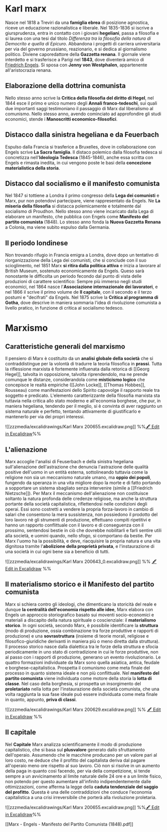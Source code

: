# Karl marx
Nasce nel 1818 a Treviri da una **famiglia ebrea** di posizione agnostica, riceve un educazione razionalistica e liberale. Nel 1835-1836 si iscrive a giursprudenza, entra in contatto con i giovani **hegeliani**, passa a filosofia e si laurea con una tesi dal titolo *Differenza tra la filosofia della natura di Democrito e quella di Epicuro*.
Abbandona i progetti di carriera universitaria per via del governo prussiano, reazionario, e si dedica al giornalismo politico. Diviene caporedattore della **Gazzetta renana**. Il giornale viene interdetto e si trasferisce a Parigi nel **1843**, dove diventerà amico di [Friedrich Engels](https://en.wikipedia.org/wiki/Friedrich_Engels). Si sposa con **Jenny von Westphalen**, appartenente all'aristocrazia renana.

## Elaborazione della dottrina comunista
Nello stesso anno scrive la **Critica della filosofia del diritto di Hegel**, nel 1844 esce il primo e unico numero degli **Annali franco-tedeschi**, sui quali due importanti saggi testimoniano il passaggio di Marx dal liberalismo al comunismo. Nello stesso anno, avendo cominciato ad approfondire gli studi economici, stende i **Manoscritti economico-filosofici**.

## Distacco dalla sinistra hegeliana e da Feuerbach
Espulso dalla Francia si trasferice a Bruxelles, dove in collaborazione con Engels scrive **La Sacra famiglia**. Il distaco polemico dalla filosofia tedesca si concretizza nell'**Ideologia Tedesca** (1845-1846), anche essa scritta con Engels e rimasta inedita, in cui vengono poste le basi della **concezione materialistica della storia**.

## Distacco dal socialismo e il manifesto comunista
Nel 1847 si tottiene a Londra il primo congresso della **Lega dei comunisti** e Marx, pur non potendovi partecipare, viene rappresentato da Engels. Ne **La miseria della filosofia** si distacca polemicamente e totalmente dal socialismo di Proudhon. Nello stesso anno viene incaricato dalla Lega di elaborare un manifesto, che pubblica con Engels come **Manifesto del partito comunista** (1848). Lo stesso anno fonda la **Nuova Gazzetta Renana** a Colonia, ma viene subito espulso dalla Germania.

## Il periodo londinese
Non trovando rifugio in Francia emigra a Londra, dove dopo un tentativo di riorganizzazione della Lega dei comunisti, che si conclude con il suo scioglimento, nel 1851 Marx **si ritira dalla politica attiva** e inizia a lavorare al British Museum, sostenuto economicamente da Engels. Queso sarà nonostante le difficolta un periodo fecondo dal punto di vista delle produzioni di carattere scientifico: Sempre più immerso negli studi economici, nel 1864 nasce l'**Associazione internazionale dei lavoratori**, e nel 1866 il scrive il primo volume de **Il capitale**, con il secondo e il terzo postumi e "decifrati" da Engels.
Nel 1875 scrive la **Critica al programma di Gotha**, dove descrive in maniera sommaria l'idea di rivoluzione comunista a livello pratico, in funzione di critica al socialismo tedesco.

# Marxismo
## Caratteristiche generali del marxismo
Il pensiero di Marx è costituito da un **analisi globale della società** che si contraddistingue per la volontà di tradurre la teoria filosofica in **prassi**. 
Tutta la riflessione marxista è fortemente influenata dalla retorica di [[Georg Hegel]], talvolta in opposizione, talvolta riprendendolo, ma ne prende comunque le distanze, considerandola come **misticismo logico** che concepisce le realtà empiriche ([[John Locke]], [[Thomas Hobbes]], Rousseau) come manifestazioni dello Spirito capovolge il rapporto reale tra soggetto e predicato. L'elemento caratterizzante della filosofia marxista sta tuttavia nella critica allo stato moderno e all'economia borghese, che pur, in maniera hegeliana, tendendo per il meglio, si è convinta di aver raggiunto un sistema naturale e perfetto, tentando attivamente di giustificarlo e mantenerlo per via dei propri interessi.

![[zzzmedia/excalidrawings/Karl Marx 200655.excalidraw.png]]
%%[🖋 Edit in Excalidraw](zzzmedia/excalidrawings/Karl%20Marx%20200643.excalidraw.md)%%

## L'alienazione
Marx accoglie l'analisi di Feuserbach e della sinistra hegeliana sull'alienazione dell'astrazione che denuncia l'astrazione delle qualità positive dell'uomo in un entità esterna, sottolineando tuttavia come la religione non sia un meccanismo naturale umano, ma **oppio dei popoli**, fungendo da speranza in una vita migliore dopo la morte e di fatto portando a sopportare un sistema sbagliato senza intervenire (simile a [[Friedrich Nietzsche]]). 
Per Marx il meccanismo dell'alienazione non costituisce soltanto la natura profonda delle credenze religiose, ma anche la struttura portante della società capitalistica, riflettendosi nelle condizioni degli operai. Essi sono costretti a vendere la propria forza-lavoro in cambio di salari che consentono la mera sussistenza, non possiedono il prodotto del loro lavoro nè gli strumenti di produzione, effettuano compiti ripetitivi e hanno un rapporto conflittuale con il lavoro e di conseguenza con il prossimo, sentendosi bestie in ciò che dovrebbe nobilitarli e farli sentire utili alla società, e uomini quando, nello sfogo, si comportano da bestie. Per Marx l'uomo ha la possibilità, e deve, riacquisire la propria natura e una vita dignitosa tramite l'**abolizione della proprietà privata**, e l'instaurazione di una società in cui ogni bene sia a beneficio di tutti.

![[zzzmedia/excalidrawings/Karl Marx 200643_0.excalidraw.png]]
%% [🖋 Edit in Excalidraw](zzzmedia/excalidrawings/Karl%20Marx%20200643_0.excalidraw.md) %%

## Il materialismo storico e il Manifesto del partito comunista
Marx si schiera contro gli ideologi, che dimenticano la storicità del reale e dunque **la centralità dell'economia rispetto alle idee**, Marx elabora con Engels un approccio storiografico basato sui moventi socio-economici e materiali a discapito della natura spirituale o coscienziale: il **materialismo storico**.
In ogni società, secondo Marx, è possibile identificare la **struttura** (modo di produzione, ossia combinazione tra forze produttive e rapporti di produzione) e una **sovrastruttura** (insieme di teorie morali, religiose e filosofico-giuridiche derivanti in maniera più o meno diretta dalla struttura).
Il processo storico nasce dalla dialettica tra le forze della struttura e sfocia periodicamente in uno stato di contradizione in cui le forze produttive, non al passo con i rapporti di produzione, generano un evento rivoluzionario. 
Le quattro formazioni individuate da Marx sono quella asiatica, antica, feudale e borghese-capitalistica. Prospetta il comunismo come meta finale del processo in quanto sistema ideale e non più conflittuale.
Nel **manifesto del partito comunista** viene individuata come motore della storia la **lotta di classe**. Nel caso della borghesia, si prospetta un insorgimento del **proletariato** nella lotta per l'instaurazione della società comunista, che una volta raggiunta la sua fase ideale può essere individuata come meta finale in quanto, appunto, **priva di classi**.

![[zzzmedia/excalidrawings/Karl Marx 200629.excalidraw.png]]
%% [🖋 Edit in Excalidraw](zzzmedia/excalidrawings/Karl%20Marx%20200629.excalidraw.md) %%

## Il capitale
Nel **Capitale** Marx analizza scientificamente il modo di produzione capitalistico, che si basa sul **plusvalore** generato dallo sfruttamento dell'operaio. Assumendo che le macchine producano per un valore pari al loro costo, ne deduce che il profitto del capitalista deriva dal pagare all'operaio meno ore rispetto al suo lavoro. Ciò non si risolve in un aumento della paga in quanto così facendo, per via della competizione, si tende sempre a un avvicinamento al limite naturale delle 24 ore e a un limite fisico, non potendo per questo aumentare all'infinito indipendentemente dalle ottimizzazioni, come afferma la legge della **caduta tendenziale del saggio del profitto**. Questa è una delle contraddizioni che conduce l'economia capitalistica a una crisi irreversibile che porterà alla rivoluzione proletaria.

![[zzzmedia/excalidrawings/Karl Marx 200655.excalidraw.png]]
%%[🖋 Edit in Excalidraw](zzzmedia/excalidrawings/Karl%20Marx%20200655.excalidraw.md)%%

[[Marx - Engels -  Manifesto del Partito Comunista (1848).pdf]] 